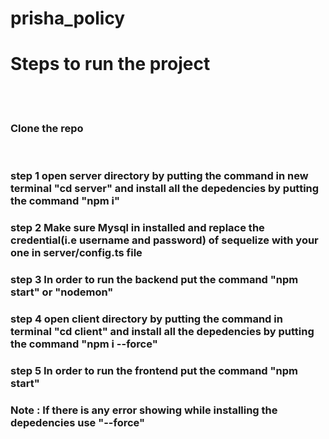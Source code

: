 # prisha_policy

<h1>Steps to run the project</h1>
<br>
<br>
<h3>Clone the repo</h3>
<br>
<h3>step 1 open server directory by putting the command in new terminal "cd server" and install all the depedencies by putting the command "npm i"</h3>
<h3>step 2 Make sure Mysql in installed and replace the credential(i.e username and password) of sequelize with your one in server/config.ts file </h3>
<h3>step 3 In order to run the backend put the command "npm start" or "nodemon" </h3>
<h3>step 4 open client directory by putting the command in terminal "cd client" and install all the depedencies by putting the command "npm i --force"</h3>
<h3>step 5 In order to run the frontend put the command "npm start"</h3>
<h3>Note : If there is any error showing while installing the depedencies use "--force"
</h3>


